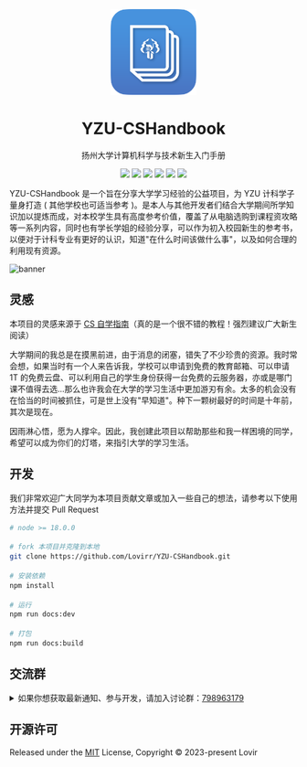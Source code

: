 <p align="center">
  <img src="./docs/public/logo-blue.png" height="150">
  <h1 align="center">YZU-CSHandbook</h1>
</p>
<p align="center">扬州大学计算机科学与技术新生入门手册</p>

<p align="center">
  <a href="http://yzu.lovir.cn/"><img src="https://img.shields.io/badge/CSHandbook-blue?label=YZU"></a>
  <img src="https://img.shields.io/badge/v0.1.0-red?label=Version">
  <img src="https://img.shields.io/badge/>=18-darkgreen?label=Node">
  <img src="https://img.shields.io/badge/MIT%20License-blue?label=License">
  <img src="https://img.shields.io/badge/vitepress-darkblue?label=Build">
  <a href="http://qm.qq.com/cgi-bin/qm/qr?_wv=1027&k=uWzaGe1SmHX9ehJpXIDxNIQLOJ4dzSk-&authKey=Pz2FZ0YZ3cJABBnz2AuVYGv%2BD0MCstbafXwJ%2FYdyM%2FlNIUR2TAa5%2F%2FXFScd9Y3Pt&noverify=0&group_code=798963179"><img src="https://img.shields.io/badge/798963179-orange?label=Group&logo=Tencent%20QQ&logoColor=white"></a>
</p>

YZU-CSHandbook 是一个旨在分享大学学习经验的公益项目，为 YZU 计科学子量身打造 ( 其他学校也可适当参考 )。是本人与其他开发者们结合大学期间所学知识加以提炼而成，对本校学生具有高度参考价值，覆盖了从电脑选购到课程资攻略等一系列内容，同时也有学长学姐的经验分享，可以作为初入校园新生的参考书，以便对于计科专业有更好的认识，知道"在什么时间该做什么事"，以及如何合理的利用现有资源。

<img src="https://cdn.jsdelivr.net/gh/Lovirr/cdn/IMAGE/202308221150077.png" alt="banner">

## 灵感

本项目的灵感来源于 [CS 自学指南](https://csdiy.wiki)（真的是一个很不错的教程！强烈建议广大新生阅读）

大学期间的我总是在摸黑前进，由于消息的闭塞，错失了不少珍贵的资源。我时常会想，如果当时有一个人来告诉我，学校可以申请到免费的教育邮箱、可以申请 1T 的免费云盘、可以利用自己的学生身份获得一台免费的云服务器，亦或是哪门课不值得去选...那么也许我会在大学的学习生活中更加游刃有余。太多的机会没有在恰当的时间被抓住，可是世上没有"早知道"。种下一颗树最好的时间是十年前，其次是现在。

因雨淋心悟，愿为人撑伞。因此，我创建此项目以帮助那些和我一样困境的同学，希望可以成为你们的灯塔，来指引大学的学习生活。

## 开发

我们非常欢迎广大同学为本项目贡献文章或加入一些自己的想法，请参考以下使用方法并提交 Pull Request

```bash
# node >= 18.0.0

# fork 本项目并克隆到本地
git clone https://github.com/Lovirr/YZU-CSHandbook.git

# 安装依赖
npm install

# 运行
npm run docs:dev

# 打包
npm run docs:build
```

## 交流群

<details>
<summary>如果你想获取最新通知、参与开发，请加入讨论群：<a href="http://qm.qq.com/cgi-bin/qm/qr?_wv=1027&k=uWzaGe1SmHX9ehJpXIDxNIQLOJ4dzSk-&authKey=Pz2FZ0YZ3cJABBnz2AuVYGv%2BD0MCstbafXwJ%2FYdyM%2FlNIUR2TAa5%2F%2FXFScd9Y3Pt&noverify=0&group_code=798963179)">798963179 </a></summary>
<br>
<img height="300" alt="798963179" src="./docs/public/QQ-Group.jpg" />
</details>

## 开源许可

Released under the [MIT](./LICENSE) License, Copyright © 2023-present Lovir

